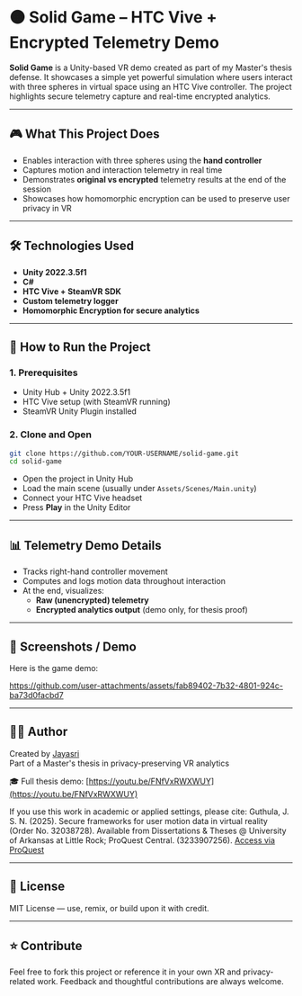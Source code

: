 # 🟠 Solid Game – HTC Vive + Encrypted Telemetry Demo

**Solid Game** is a Unity-based VR demo created as part of my Master's thesis defense. It showcases a simple yet powerful simulation where users interact with three spheres in virtual space using an HTC Vive controller. The project highlights secure telemetry capture and real-time encrypted analytics.

---

## 🎮 What This Project Does

- Enables interaction with three spheres using the **hand controller**
- Captures motion and interaction telemetry in real time
- Demonstrates **original vs encrypted** telemetry results at the end of the session
- Showcases how homomorphic encryption can be used to preserve user privacy in VR

---

## 🛠️ Technologies Used

- **Unity 2022.3.5f1**
- **C#**
- **HTC Vive + SteamVR SDK**
- **Custom telemetry logger**
- **Homomorphic Encryption for secure analytics**

---

## 🧪 How to Run the Project

### 1. Prerequisites

- Unity Hub + Unity 2022.3.5f1
- HTC Vive setup (with SteamVR running)
- SteamVR Unity Plugin installed


### 2. Clone and Open

```bash
git clone https://github.com/YOUR-USERNAME/solid-game.git
cd solid-game
```

- Open the project in Unity Hub
- Load the main scene (usually under `Assets/Scenes/Main.unity`)
- Connect your HTC Vive headset
- Press **Play** in the Unity Editor

---

## 📊 Telemetry Demo Details

- Tracks right-hand controller movement
- Computes and logs motion data throughout interaction
- At the end, visualizes:
  - **Raw (unencrypted) telemetry**
  - **Encrypted analytics output** (demo only, for thesis proof)

---

## 📸 Screenshots / Demo

Here is the game demo:

https://github.com/user-attachments/assets/fab89402-7b32-4801-924c-ba73d0facbd7

---

## 👩‍💻 Author

Created by [Jayasri](https://github.com/jayasrisng)  
Part of a Master's thesis in privacy-preserving VR analytics

🎓 Full thesis demo: [https://youtu.be/FNfVxRWXWUY](https://youtu.be/FNfVxRWXWUY)

If you use this work in academic or applied settings, please cite:
Guthula, J. S. N. (2025). Secure frameworks for user motion data in virtual reality (Order No. 32038728). Available from Dissertations & Theses @ University of Arkansas at Little Rock; ProQuest Central. (3233907256).
[Access via ProQuest](https://go.openathens.net/redirector/ualr.edu?url=https://www.proquest.com/dissertations-theses/secure-frameworks-user-motion-data-virtual/docview/3233907256/se-2)

---

## 📄 License

MIT License — use, remix, or build upon it with credit.

---

## ⭐ Contribute
Feel free to fork this project or reference it in your own XR and privacy-related work.
Feedback and thoughtful contributions are always welcome.
